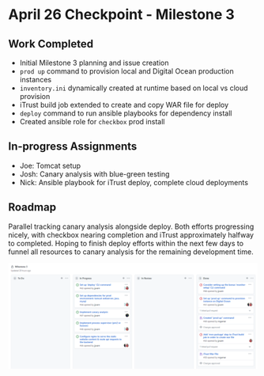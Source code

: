 # April 26 Checkpoint - Milestone 3

## Work Completed
- Initial Milestone 3 planning and issue creation
- `prod up` command to provision local and Digital Ocean production instances
- `inventory.ini` dynamically created at runtime based on local vs cloud provision
- iTrust build job extended to create and copy WAR file for deploy
- `deploy` command to run ansible playbooks for dependency install
- Created ansible role for `checkbox` prod install

## In-progress Assignments
- Joe: Tomcat setup
- Josh: Canary analysis with blue-green testing
- Nick: Ansible playbook for iTrust deploy, complete cloud deployments

## Roadmap
Parallel tracking canary analysis alongside deploy. Both efforts progressing nicely, with checkbox nearing completion and iTrust approximately halfway to completed. Hoping to finish deploy efforts within the next few days to funnel all resources to canary analysis for the remaining development time.

![Checkpoint Board](m3-checkpoint.png)
